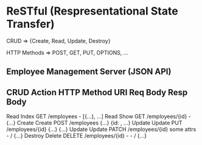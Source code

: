 # ReSTful (Respresentational State Transfer)

CRUD => {Create, Read, Update, Destroy}

HTTP Methods => POST, GET, PUT, OPTIONS, ...

## Employee Management Server (JSON API)

CRUD        Action        HTTP Method               URI               Req Body        Resp Body
------------------------------------------------------------------------------------------------------
Read        Index         GET                   /employees              -               [{...}, ...]
Read        Show          GET                   /employees/{id}         -               {...}
Create      Create        POST                  /employees             {...}            {id: , ...}
Update      Update        PUT                   /employees/{id}        {...}              {...}
Update      Update        PATCH                 /employees/{id}        some attrs         - / {...}
Destroy     Delete        DELETE                /employees/{id}         -                 - / {...}
